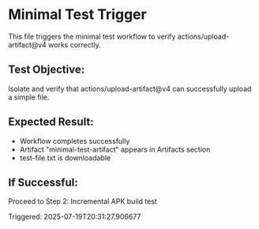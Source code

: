 # Minimal Test Trigger

This file triggers the minimal test workflow to verify actions/upload-artifact@v4 works correctly.

## Test Objective:
Isolate and verify that actions/upload-artifact@v4 can successfully upload a simple file.

## Expected Result:
- Workflow completes successfully
- Artifact "minimal-test-artifact" appears in Artifacts section
- test-file.txt is downloadable

## If Successful:
Proceed to Step 2: Incremental APK build test

Triggered: 2025-07-19T20:31:27.906677
